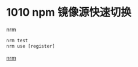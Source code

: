 # 1010 npm 镜像源快速切换

nrm 

```jsx
nrm test
nrm use [register]
```

[nrm](https://www.npmjs.com/package/nrm)